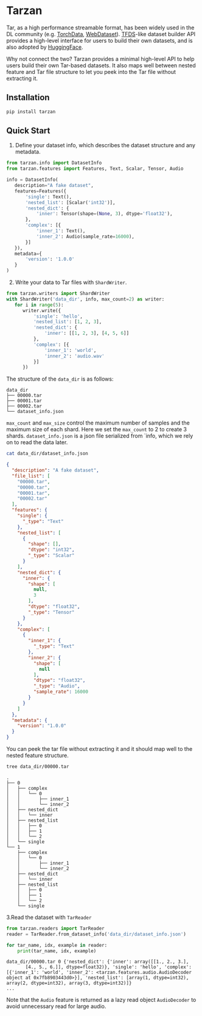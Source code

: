 # Tarzan

Tar, as a high performance streamable format, has been widely used in the DL community
(e.g. [TorchData](https://github.com/pytorch/data), [WebDataset](https://github.com/webdataset/webdataset)).
[TFDS](https://www.tensorflow.org/datasets/add_dataset)-like dataset builder API provides a high-level interface for
users to build their own datasets, and is also adopted
by [HuggingFace](https://huggingface.co/docs/datasets/main/en/image_dataset#loading-script).

Why not connect the two? Tarzan provides a minimal high-level API to help users build their own Tar-based datasets. It
also maps well between nested feature and Tar file structure to let you peek into the Tar file without extracting it.

## Installation

```bash
pip install tarzan
```

## Quick Start

1. Define your dataset info, which describes the dataset structure and any metadata.
```python
from tarzan.info import DatasetInfo
from tarzan.features import Features, Text, Scalar, Tensor, Audio

info = DatasetInfo(
   description="A fake dataset",
   features=Features({
       'single': Text(),
       'nested_list': [Scalar('int32')],
       'nested_dict': {
           'inner': Tensor(shape=(None, 3), dtype='float32'),
       },
       'complex': [{
           'inner_1': Text(),
           'inner_2': Audio(sample_rate=16000),
       }]
   }),
   metadata={
       'version': '1.0.0'
   }
)
```

2. Write your data to Tar files with `ShardWriter`.
```python
from tarzan.writers import ShardWriter 
with ShardWriter('data_dir', info, max_count=2) as writer:
   for i in range(5):
      writer.write({
          'single': 'hello',
          'nested_list': [1, 2, 3],
          'nested_dict': {
              'inner': [[1, 2, 3], [4, 5, 6]]
          },
          'complex': [{
              'inner_1': 'world',
              'inner_2': 'audio.wav'
          }]
      })
```
The structure of the `data_dir` is as follows:
```text
data_dir
├── 00000.tar
├── 00001.tar
├── 00002.tar
└── dataset_info.json
```
`max_count` and `max_size` control the maximum number of samples and the maximum size of each shard. Here we set the
`max_count` to 2 to create 3 shards.
`dataset_info.json` is a json file serialized from `info, which we rely on to read the data later.
```bash
cat data_dir/dataset_info.json
```
```json
{
  "description": "A fake dataset",
  "file_list": [
    "00000.tar",
    "00000.tar",
    "00001.tar",
    "00002.tar"
  ],
  "features": {
    "single": {
      "_type": "Text"
    },
    "nested_list": [
      {
        "shape": [],
        "dtype": "int32",
        "_type": "Scalar"
      }
    ],
    "nested_dict": {
      "inner": {
        "shape": [
          null,
          3
        ],
        "dtype": "float32",
        "_type": "Tensor"
      }
    },
    "complex": [
      {
        "inner_1": {
          "_type": "Text"
        },
        "inner_2": {
          "shape": [
            null
          ],
          "dtype": "float32",
          "_type": "Audio",
          "sample_rate": 16000
        }
      }
    ]
  },
  "metadata": {
    "version": "1.0.0"
  }
}
```
You can peek the tar file without extracting it and it should map well to the nested feature structure.
```bash
tree data_dir/00000.tar
```
```text
.
├── 0
│   ├── complex
│   │   └── 0
│   │       ├── inner_1
│   │       └── inner_2
│   ├── nested_dict
│   │   └── inner
│   ├── nested_list
│   │   ├── 0
│   │   ├── 1
│   │   └── 2
│   └── single
└── 1
    ├── complex
    │   └── 0
    │       ├── inner_1
    │       └── inner_2
    ├── nested_dict
    │   └── inner
    ├── nested_list
    │   ├── 0
    │   ├── 1
    │   └── 2
    └── single
```
3.Read the dataset with `TarReader`
```python
from tarzan.readers import TarReader
reader = TarReader.from_dataset_info('data_dir/dataset_info.json')

for tar_name, idx, example in reader:
    print(tar_name, idx, example)
```
```text
data_dir/00000.tar 0 {'nested_dict': {'inner': array([[1., 2., 3.],
       [4., 5., 6.]], dtype=float32)}, 'single': 'hello', 'complex': [{'inner_1': 'world', 'inner_2': <tarzan.features.audio.AudioDecoder object at 0x7fb8903443d0>}], 'nested_list': [array(1, dtype=int32), array(2, dtype=int32), array(3, dtype=int32)]}
...
```
Note that the `Audio` feature is returned as a lazy read object `AudioDecoder` to avoid unnecessary read for large audio.
